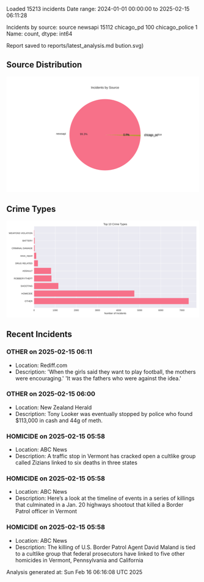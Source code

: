 
Loaded 15213 incidents
Date range: 2024-01-01 00:00:00 to 2025-02-15 06:11:28

Incidents by source:
source
newsapi           15112
chicago_pd          100
chicago_police        1
Name: count, dtype: int64

Report saved to reports/latest_analysis.md
bution.svg)

## Source Distribution
![Source Distribution](images/source_distribution.svg)

## Crime Types
![Crime Types](images/crime_types.svg)

## Recent Incidents

### OTHER on 2025-02-15 06:11
- Location: Rediff.com
- Description: 'When the girls said they want to play football, the mothers were encouraging.'
'It was the fathers who were against the idea.'


### OTHER on 2025-02-15 06:00
- Location: New Zealand Herald
- Description: Tony Looker was eventually stopped by police who found $113,000 in cash and 44g of meth.


### HOMICIDE on 2025-02-15 05:58
- Location: ABC News
- Description: A traffic stop in Vermont has cracked open a cultlike group called Zizians linked to six deaths in three states


### HOMICIDE on 2025-02-15 05:58
- Location: ABC News
- Description: Here’s a look at the timeline of events in a series of killings that culminated in a Jan. 20 highways shootout that killed a Border Patrol officer in Vermont


### HOMICIDE on 2025-02-15 05:58
- Location: ABC News
- Description: The killing of U.S. Border Patrol Agent David Maland is tied to a cultlike group that federal prosecutors have linked to five other homicides in Vermont, Pennsylvania and California

Analysis generated at: Sun Feb 16 06:16:08 UTC 2025
